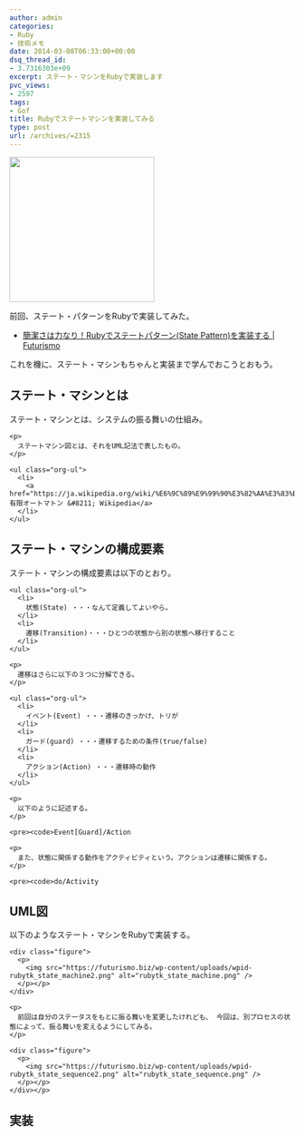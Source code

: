 ```yaml
---
author: admin
categories:
- Ruby
- 技術メモ
date: 2014-03-08T06:33:00+00:00
dsq_thread_id:
- 3.7316303e+09
excerpt: ステート・マシンをRubyで実装します
pvc_views:
- 2597
tags:
- Gof
title: Rubyでステートマシンを実装してみる
type: post
url: /archives/=2315
---
```


[<img alt="" src="https://lh3.googleusercontent.com/-Zf4rF4KLaKQ/UvpByiJqSvI/AAAAAAAABCA/lvJgohfEmdo/s800/ruby1.png" width="256" height="256" />][1] 

前回、ステート・パターンをRubyで実装してみた。 

<ul class="org-ul">
  <li>
    <a href="https://futurismo.biz/archives/2302">簡潔さは力なり！Rubyでステートパターン(State Pattern)を実装する | Futurismo</a>
  </li>
</ul>

これを機に、ステート・マシンもちゃんと実装まで学んでおこうとおもう。 

<div id="outline-container-sec-1" class="outline-2">
  <h2 id="sec-1">
    ステート・マシンとは
  </h2>
  
  <div class="outline-text-2" id="text-1">
    <p>
      ステート・マシンとは、システムの振る舞いの仕組み。
    </p>
    
    <p>
      ステートマシン図とは、それをUML記法で表したもの。
    </p>
    
    <ul class="org-ul">
      <li>
        <a href="https://ja.wikipedia.org/wiki/%E6%9C%89%E9%99%90%E3%82%AA%E3%83%BC%E3%83%88%E3%83%9E%E3%83%88%E3%83%B3">有限オートマトン &#8211; Wikipedia</a>
      </li>
    </ul>
  </div></p>
</div>

<div id="outline-container-sec-2" class="outline-2">
  <h2 id="sec-2">
    ステート・マシンの構成要素
  </h2>
  
  <div class="outline-text-2" id="text-2">
    <p>
      ステート・マシンの構成要素は以下のとおり。
    </p>
    
    <ul class="org-ul">
      <li>
        状態(State) ・・・なんて定義してよいやら。
      </li>
      <li>
        遷移(Transition)・・・ひとつの状態から別の状態へ移行すること
      </li>
    </ul>
    
    <p>
      遷移はさらに以下の３つに分解できる。
    </p>
    
    <ul class="org-ul">
      <li>
        イベント(Event) ・・・遷移のきっかけ、トリが
      </li>
      <li>
        ガード(guard) ・・・遷移するための条件(true/false)
      </li>
      <li>
        アクション(Action) ・・・遷移時の動作
      </li>
    </ul>
    
    <p>
      以下のように記述する。
    </p>
    
    <pre><code>Event[Guard]/Action
</code></pre>
    
    <p>
      また、状態に関係する動作をアクティビティという。アクションは遷移に関係する。
    </p>
    
    <pre><code>do/Activity
</code></pre></p>
  </div></p>
</div>

<div id="outline-container-sec-3" class="outline-2">
  <h2 id="sec-3">
    UML図
  </h2>
  
  <div class="outline-text-2" id="text-3">
    <p>
      以下のようなステート・マシンをRubyで実装する。
    </p>
    
    <div class="figure">
      <p>
        <img src="https://futurismo.biz/wp-content/uploads/wpid-rubytk_state_machine2.png" alt="rubytk_state_machine.png" />
      </p></p>
    </div>
    
    <p>
      前回は自分のステータスをもとに振る舞いを変更したけれども、 今回は、別プロセスの状態によって、振る舞いを変えるようにしてみる。
    </p>
    
    <div class="figure">
      <p>
        <img src="https://futurismo.biz/wp-content/uploads/wpid-rubytk_state_sequence2.png" alt="rubytk_state_sequence.png" />
      </p></p>
    </div></p>
  </div></p>
</div>

<div id="outline-container-sec-4" class="outline-2">
  <h2 id="sec-4">
    実装
  </h2>
  
  <div class="outline-text-2" id="text-4">
  </div></p>
</div>

 [1]: https://picasaweb.google.com/lh/photo/Tu2VEkVYqYsV04cIb3i5qTyD6hjDXGH6XyE6iLrzolo?feat=embedwebsite